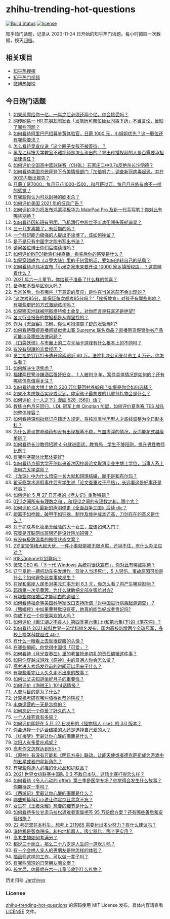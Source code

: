 # zhihu-trending-hot-questions

[![Build Status](https://github.com/justjavac/zhihu-trending-hot-questions/workflows/ci/badge.svg?branch=master)](https://github.com/justjavac/zhihu-trending-hot-questions/actions)
[![license](https://img.shields.io/github/license/justjavac/zhihu-trending-hot-questions)](https://github.com/justjavac/zhihu-trending-hot-questions/blob/master/LICENSE)

知乎热门话题，记录从 2020-11-24 日开始的知乎热门话题。每小时抓取一次数据，按天[归档](./archives)。

## 相关项目

- [知乎热搜榜](https://github.com/justjavac/zhihu-trending-top-search)
- [知乎热门视频](https://github.com/justjavac/zhihu-trending-hot-video)
- [微博热搜榜](https://github.com/justjavac/weibo-trending-hot-search)

## 今日热门话题

<!-- BEGIN -->
<!-- 最后更新时间 Fri May 28 2021 11:18:50 GMT+0800 (China Standard Time) -->

1. [如果恶魔给你一亿，一年之后必须还两个亿，你会接受吗？](https://www.zhihu.com/question/392418796)
2. [网传网易一 HR
   在朋友圈发表「发简历可帮忙给女同事下药」不当言论，反映了哪些问题？](https://www.zhihu.com/question/461710464)
3. [如何看待阿里巴巴招募鉴黄体验官，日薪 1000
   元，小姐姐优先？这一职位还有哪些要求？](https://www.zhihu.com/question/461654968)
4. [怎么看待吴宣仪说「这个圈子女孩不被善待」？](https://www.zhihu.com/question/461702905)
5. [黑龙江科技大学教室不雅视频是怎么流出的？导出传播视频的人是否需要承担法律责任？](https://www.zhihu.com/question/461646094)
6. [如何评价全国高中篮球联赛（CHBL）石家庄二中0.7s反绝杀长沙明德？](https://www.zhihu.com/question/460456997)
7. [如何看待美国总统拜登下令美情报部门「加倍努力」调查新冠病毒起源，并在90天内做出报告？](https://www.zhihu.com/question/461618517)
8. [月薪工资7000，每月只花1000-1500，和月薪过万，每月月光族有啥不一样的感觉？](https://www.zhihu.com/question/392697045)
9. [有哪些你认为可以封神的剧本杀？](https://www.zhihu.com/question/448538675)
10. [如何评价美国 2021 年的征兵广告？](https://www.zhihu.com/question/461629217)
11. [如何评价华为将发布鸿蒙平板华为 MatePad Pro
    及新一代手写笔？你对此有哪些期待？](https://www.zhihu.com/question/461797393)
12. [如何看待因航班有男团，飞机滑行中粉丝不听劝阻闯头等舱追星？](https://www.zhihu.com/question/461634572)
13. [三十几岁离婚了，有后悔的吗？](https://www.zhihu.com/question/440802888)
14. [一个科研能力极强的人提出不读博了，该如何挽留？](https://www.zhihu.com/question/461395135)
15. [是不是只有中国字才能书写出书法？](https://www.zhihu.com/question/453735972)
16. [请问各位博士你们后悔读博吗？](https://www.zhihu.com/question/351974388)
17. [如何评价INTO1新浪扫楼直播，看完后你的感受是什么？](https://www.zhihu.com/question/461665938)
18. [如果穿越成为《斗罗大陆》里的千仞雪的话，要如何逆转自己的结局？](https://www.zhihu.com/question/460624635)
19. [如何看待卢伟冰宣布「小米之家未来要开设 10000
    家乡镇授权店」？这意味着什么？](https://www.zhihu.com/question/461505882)
20. [2021 年六一儿童节，你给孩子准备了什么样的惊喜？](https://www.zhihu.com/question/460120556)
21. [备孕和不备孕区别大吗？](https://www.zhihu.com/question/438113905)
22. [当爸爸后，你有哪些「下意识的反应」是你在当爸爸前不会出现的？](https://www.zhihu.com/question/461454675)
23. [“这次考95分，能保证每次都考95分吗？”「挫折教育」对孩子有哪些影响？有哪些更好的方式激励孩子吗？](https://www.zhihu.com/question/461181834)
24. [如果哪天地球被阿斯塔特修士收复，对你而言是狂喜还是绝望?](https://www.zhihu.com/question/460708389)
25. [各大行业报告的数据都是从哪里找的？](https://www.zhihu.com/question/67387122)
26. [作为《天涯客》书粉，你认可扮演周子舒的张哲瀚吗?](https://www.zhihu.com/question/461068478)
27. [如何看待薇娅直播间疑似卖山寨 Supreme
    联名商品？直播带货假冒伪劣产品可能涉及哪些法律问题？](https://www.zhihu.com/question/460636279)
28. [《口袋妖怪》与市面上的二次元抽卡游戏有什么根本上的不同吗？](https://www.zhihu.com/question/420214091)
29. [有没有甜甜的恋爱经历？](https://www.zhihu.com/question/62837215)
30. [员工拒绝钉钉打卡遭开除索赔近 60 万，法院判决公司支付员工 4
    万元，你怎么看？](https://www.zhihu.com/question/461485904)
31. [如何解决生活焦虑？](https://www.zhihu.com/question/453818627)
32. [福建两民警涉嫌酒后强奸妇女， 1 人被判 9
    年，案件具体情况是如何的？还有哪些信息值得关注？](https://www.zhihu.com/question/461643644)
33. [如何看待南大博士放弃 200
    万年薪回村养蚯蚓？如果是你会如何选择？](https://www.zhihu.com/question/461644691)
34. [如果不考虑能否实现或买到，你家孩子最想要的儿童节礼物会是什么？](https://www.zhihu.com/question/461342028)
35. [如何评价《一人之下》漫画 528（560）话？](https://www.zhihu.com/question/461736510)
36. [教练白色月牙回归，LDL 冠军上单 Qingtian 加盟，如何评价夏季赛 TES
    战队的整体阵容？](https://www.zhihu.com/question/461563164)
37. [如何看待深圳拟修订户籍迁入规定，将核准类学历型人才底线调整为全日制本科？](https://www.zhihu.com/question/461483001)
38. [为什么萧炎拼命磕药却没有出现根基不稳，气血虚浮的情况，反而能花式越级单挑？](https://www.zhihu.com/question/461264979)
39. [如何看待长沙教师招聘 4
    分就进面试，教育局：学生不够阳刚，提升男性教师比例？](https://www.zhihu.com/question/461547536)
40. [有哪些字简体比繁体要好?](https://www.zhihu.com/question/459988186)
41. [如何看待京都大学开创以来首次因抄袭论文取消毕业生博士学位，当事人系上海电力大学讲师？](https://www.zhihu.com/question/461424721)
42. [《龙珠》中为什么悟空一长大就和琪琪结婚，而不是和布尔玛？](https://www.zhihu.com/question/295712652)
43. [翟天临学术造假事件后有学生说「论文查重过于严格」，长远看这是好事还是坏事？](https://www.zhihu.com/question/461305806)
44. [如何评价 5 月 27 日开播的《老友记》重聚特辑？](https://www.zhihu.com/question/461638513)
45. [0到1之间所有有理数之和 ，和1到2之间的有理数之和，哪个大？](https://www.zhihu.com/question/454607643)
46. [如何评价 CA 最新的声明停更《全面战争三国》后续 dlc？](https://www.zhihu.com/question/461765337)
47. [距离不如枪戟，破甲不如钝器，制作及维护成本还高，刀剑存在的意义是什么？](https://www.zhihu.com/question/458992980)
48. [对于护肤与化妆毫无经验的大一女生，应该如何入门？](https://www.zhihu.com/question/34523794)
49. [究竟是互联网加班狠还是设计院加班狠？](https://www.zhihu.com/question/461283075)
50. [有没有极致温柔的微信状态文案？](https://www.zhihu.com/question/449122893)
51. [2岁宝宝情绪大起大伏，一件小事就能被无限点燃，还哄不住，有什么办法应对？](https://www.zhihu.com/question/458309260)
52. [618买iphone12划算吗？](https://www.zhihu.com/question/458591246)
53. [微软 CEO 称「下一代 Windows
    系统将很快宣布」，你对此有哪些期待？](https://www.zhihu.com/question/461439249)
54. [辽宁阜新一辆机动车突发爆炸，驾驶人当场死亡，5
    人轻伤，事故原因可能是什么？如何避免此类事故发生？](https://www.zhihu.com/question/461279720)
55. [在岸和离岸人民币对美元汇率升到 6.3
    元，你怎么看？将产生哪些影响？](https://www.zhihu.com/question/461501137)
56. [郭靖第一次见黄蓉，为什么就敢把全部身家给对方?](https://www.zhihu.com/question/423933346)
57. [有哪些你结婚后才能明白的道理？](https://www.zhihu.com/question/454665844)
58. [如何看待福奇等美国科学家改口支持所谓「对中国进行病毒起源调查」？](https://www.zhihu.com/question/461340656)
59. [《甄嬛传》中如果曹琴默没有死，她真的能当妃或者贵妃吗?](https://www.zhihu.com/question/460988846)
60. [你放下过一个你很喜欢的人吗？](https://www.zhihu.com/question/459610318)
61. [如何评价《画江湖之不良人》第四季第六集(上)和第六集(下)的《落花洞》？](https://www.zhihu.com/question/460592898)
62. [如何看待 2021 软科世界一流学科排名发布，国内高校新增两个全球冠军，多校上榜学科数超过
    40？](https://www.zhihu.com/question/461491304)
63. [有什么一眼看上去就很舒服的头像？](https://www.zhihu.com/question/377658010)
64. [在哪些瞬间，你觉得中国很「可爱」？](https://www.zhihu.com/question/455857255)
65. [如何看待《月光变奏曲》里的老苗抢走初礼的责任编辑这件事？](https://www.zhihu.com/question/461471435)
66. [如果你穿越成游戏《原神》中的普通人你会怎么做？](https://www.zhihu.com/question/461164848)
67. [高考进入考场发卷前的时间可以用来干什么？](https://www.zhihu.com/question/457299599)
68. [有哪些看完让人久久走不出来的故事？](https://www.zhihu.com/question/432644392)
69. [如何让丈夫知道坐好月子的重要性？](https://www.zhihu.com/question/457993190)
70. [如何评价《海贼王》1014话情报？](https://www.zhihu.com/question/461380580)
71. [人奋斗目的是为了什么?](https://www.zhihu.com/question/459060034)
72. [计算机考研有哪些值得推荐的院校？](https://www.zhihu.com/question/41164706)
73. [电商运营的一天是怎样的？](https://www.zhihu.com/question/26504506)
74. [如何忘记一个你爱了好久的人？](https://www.zhihu.com/question/455348581)
75. [一个人住究竟有多爽？](https://www.zhihu.com/question/459287794)
76. [如何评价即将在 5 月 27 日发布的《怪物猎人 rise》的 3.0
    版本？](https://www.zhihu.com/question/461583640)
77. [你会选择一个适合结婚的人还是选择自己爱的人？](https://www.zhihu.com/question/458714510)
78. [《红楼梦》里最让你心酸的画面是什么？](https://www.zhihu.com/question/458515278)
79. [沈阳人有多爱吃鸡架？](https://www.zhihu.com/question/57705226)
80. [高考作文怎样达到55+？](https://www.zhihu.com/question/312917647)
81. [《原神》有没有可能和《明日方舟》联动，让能天使或者德克萨斯成为游戏中的五星或者四星新角色？](https://www.zhihu.com/question/461119055)
82. [有哪些你逢人必推的化妆品和护肤品？](https://www.zhihu.com/question/456607214)
83. [2021 世界女排联赛中国队 0:3
    不敌日本队，这场比赛打得怎么样？](https://www.zhihu.com/question/461567305)
84. [如何看待《令人心动的
    offer》第三季是医学专场？你觉得会发生什么故事？你期待这一季吗？](https://www.zhihu.com/question/460513460)
85. [《西游记》里最让你心酸的画面是什么？](https://www.zhihu.com/question/459544693)
86. [哪些短篇科幻小说让你震惊且念念不忘？](https://www.zhihu.com/question/41047159)
87. [女生在《王者荣耀》想要的细节是什么？](https://www.zhihu.com/question/457200823)
88. [如何看待多位甘肃马拉松遇难者家属拒签 95
    万赔偿方案？还有哪些善后和安抚措施？](https://www.zhihu.com/question/461465423)
89. [22 考研双非本科生，想考上 211985
    需要付出多少努力？有什么建议吗？](https://www.zhihu.com/question/461472395)
90. [洗地机是智商税吗，和扫地机器人，吸尘器比，哪个更实用？](https://www.zhihu.com/question/418512921)
91. [高考生物如何考满分？](https://www.zhihu.com/question/288737846)
92. [都说三十而立，那么二十八岁是人生的一道坎儿吗？](https://www.zhihu.com/question/459368115)
93. [有一个会哄人宠人的男朋友是种怎样的体验？](https://www.zhihu.com/question/35799218)
94. [插画师这样的工作，可以做一辈子吗？](https://www.zhihu.com/question/51179983)
95. [有哪些简短的日常朋友圈文案？](https://www.zhihu.com/question/458919267)
96. [长大后，你最想在六一儿童节收到什么礼物？](https://www.zhihu.com/question/460261568)

<!-- END -->

历史归档 [./archives](./archives)

### License

[zhihu-trending-hot-questions](https://github.com/justjavac/zhihu-trending-hot-questions)
的源码使用 MIT License 发布。具体内容请查看 [LICENSE](./LICENSE) 文件。
